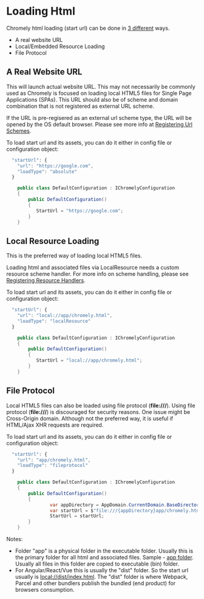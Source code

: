 
# Loading Html

Chromely html loading (start url) can be done in [3 different](https://github.com/chromelyapps/Chromely/blob/5086087dfc03d27cbd84699359cd4891024cfcd1/src_5.0/Chromely.Core/Helpers/ConfigKeys.cs#L3) ways.

- A real website URL
- Local/Embedded Resource Loading
- File Protocol

## A Real Website URL

This will launch actual website URL. This may not necessarily be commonly used as Chromely is focused on loading local HTML5 files for Single Page Applications (SPAs). This URL should also be of scheme and domain combination that is not registered as external URL scheme. 

If the URL is pre-regisered as an external url scheme type, the URL will be opened by the OS default browser. Please see more info at [Registering Url Schemes](https://github.com/chromelyapps/Chromely/blob/master/Documents/registering_url_schemes.md).

To load start url and its assets, you can do it either in config file or configuration object:

````javascript
  "startUrl": {
    "url": "https://google.com",
    "loadType": "absolute"
  }
````

````csharp
    public class DefaultConfiguration : IChromelyConfiguration
    {
        public DefaultConfiguration()
        {
           StartUrl = "https://google.com";
        }
    }
````

## Local Resource Loading

This is the preferred way of loading local HTML5 files. 

Loading html and associated files via LocalResource needs a custom resource scheme handler. For more info on scheme handling, please see [Registering Resource Handlers](https://github.com/chromelyapps/Chromely/blob/master/Documents/registering_resource_handlers.md).

To load start url and its assets, you can do it either in config file or configuration object:

````javascript
  "startUrl": {
    "url": "local://app/chromely.html",
    "loadType": "localResource"
  }
````

````csharp
    public class DefaultConfiguration : IChromelyConfiguration
    {
        public DefaultConfiguration()
        {
           StartUrl = "local://app/chromely.html";
        }
    }

````

## File Protocol

Local HTML5 files can also be loaded using file protocol (**file:///**). Using file protocol (**file:///**) is discouraged for security reasons. One issue might be Cross-Origin domain. Although not the preferred way, it is useful if HTML/Ajax XHR requests are required. 

To load start url and its assets, you can do it either in config file or configuration object:

````javascript
  "startUrl": {
    "url": "app/chromely.html",
    "loadType": "fileprotocol"
  }
````

````csharp
    public class DefaultConfiguration : IChromelyConfiguration
    {
        public DefaultConfiguration()
        {
			    var appDirectory = AppDomain.CurrentDomain.BaseDirectory;
			    var startUrl = $"file:///{appDirectory}app/chromely.html";
			    StartUrl = startUrl;
        }
    }

````

Notes:
- Folder "app" is a physical folder in the executable folder. Usually this is the primary folder for all html and associated files. Sample - [app folder](https://github.com/chromelyapps/demo-projects/tree/master/regular-chromely/CrossPlatDemo/app). Usually all files in this folder are copied to executable (bin) folder.
- For Angular/React/Vue this is usually the "dist" folder. So the start url usually is [local://dist/index.html](https://github.com/chromelyapps/demo-projects/blob/98732be68154623dd9d7977cf6cbe29e2eed82a0/angular-react-vue/ChromelyAngular/chromelyconfig.json#L4). The "dist" folder is where Webpack, Parcel and other bundlers publish the bundled (end product) for browsers consumption.